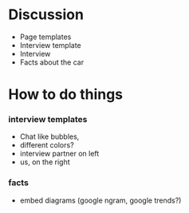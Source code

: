 # Discussion

-   Page templates
-   Interview template
-   Interview
-   Facts about the car

# How to do things

### interview templates
-   Chat like bubbles,
-   different colors?
-   interview partner on left
-   us, on the right

### facts
-   embed diagrams (google ngram, google trends?)
